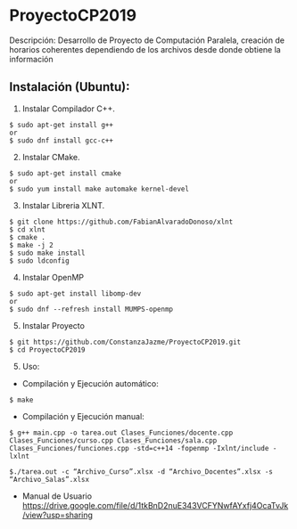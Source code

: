 # ProyectoCP2019

Descripción: Desarrollo de Proyecto de Computación Paralela, creación de horarios coherentes dependiendo de los archivos desde donde obtiene la información

## Instalación (Ubuntu):
1. Instalar Compilador C++.

```
$ sudo apt-get install g++
or
$ sudo dnf install gcc-c++
```

2. Instalar CMake.

```
$ sudo apt-get install cmake
or
$ sudo yum install make automake kernel-devel
```
3. Instalar Libreria XLNT.

```
$ git clone https://github.com/FabianAlvaradoDonoso/xlnt
$ cd xlnt
$ cmake .
$ make -j 2
$ sudo make install
$ sudo ldconfig
```
4. Instalar OpenMP

```
$ sudo apt-get install libomp-dev
or
$ sudo dnf --refresh install MUMPS-openmp

```

5. Instalar Proyecto

```
$ git https://github.com/ConstanzaJazme/ProyectoCP2019.git
$ cd ProyectoCP2019
```

5. Uso:

- Compilación y Ejecución automático:

```
$ make
```

- Compilación y Ejecución manual:
```
$ g++ main.cpp -o tarea.out Clases_Funciones/docente.cpp Clases_Funciones/curso.cpp Clases_Funciones/sala.cpp Clases_Funciones/funciones.cpp -std=c++14 -fopenmp -Ixlnt/include -lxlnt

$./tarea.out -c “Archivo_Curso”.xlsx -d “Archivo_Docentes”.xlsx -s “Archivo_Salas”.xlsx
```

- Manual de Usuario
https://drive.google.com/file/d/1tkBnD2nuE343VCFYNwfAYxfj4OcaTvJk/view?usp=sharing
